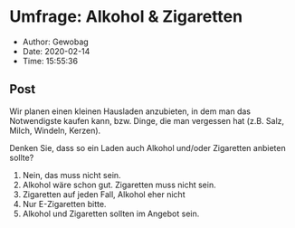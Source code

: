 # Umfrage: Alkohol &#038; Zigaretten

- Author: Gewobag
- Date: 2020-02-14
- Time: 15:55:36

## Post


<p>Wir planen einen kleinen Hausladen anzubieten, in dem man das Notwendigste kaufen kann, bzw. Dinge, die man vergessen hat (z.B. Salz, Milch, Windeln, Kerzen).</p>



<p>Denken Sie, dass so ein Laden auch Alkohol und/oder Zigaretten anbieten sollte?</p>



<ol><li>Nein, das muss nicht sein.</li><li>Alkohol wäre schon gut. Zigaretten muss nicht sein.</li><li>Zigaretten auf jeden Fall, Alkohol eher nicht</li><li>Nur E-Zigaretten bitte.</li><li>Alkohol und Zigaretten sollten im Angebot sein.</li></ol>
